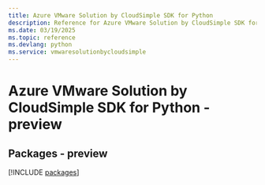 ```yaml
---
title: Azure VMware Solution by CloudSimple SDK for Python
description: Reference for Azure VMware Solution by CloudSimple SDK for Python
ms.date: 03/19/2025
ms.topic: reference
ms.devlang: python
ms.service: vmwaresolutionbycloudsimple
---
```

# Azure VMware Solution by CloudSimple SDK for Python - preview
## Packages - preview
[!INCLUDE [packages](vmware-solution-by-cloudsimple-index.md)]